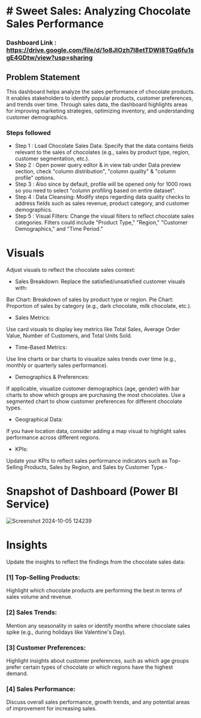 # # Sweet Sales: Analyzing Chocolate Sales Performance

### Dashboard Link : https://drive.google.com/file/d/1o8JlOzh7l8etTDWI8TGq6fu1sgE4GDtw/view?usp=sharing


## Problem Statement

This dashboard helps analyze the sales performance of chocolate products. It enables stakeholders to identify popular products, customer preferences, and trends over time. Through sales data, the dashboard highlights areas for improving marketing strategies, optimizing inventory, and understanding customer demographics.


### Steps followed 

- Step 1 : Load Chocolate Sales Data: Specify that the data contains fields relevant to the sales of chocolates (e.g., sales by product type, region, customer segmentation, etc.).
- Step 2 : Open power query editor & in view tab under Data preview section, check "column distribution", "column quality" & "column profile" options.
- Step 3 : Also since by default, profile will be opened only for 1000 rows so you need to select "column profiling based on entire dataset".
- Step 4 : Data Cleansing: Modify steps regarding data quality checks to address fields such as sales revenue, product category, and customer demographics.
- Step 5 : Visual Filters: Change the visual filters to reflect chocolate sales categories. Filters could include "Product Type," "Region," "Customer Demographics," and "Time Period."

# Visuals

Adjust visuals to reflect the chocolate sales context:

- Sales Breakdown: Replace the satisfied/unsatisfied customer visuals with:

Bar Chart: Breakdown of sales by product type or region.
Pie Chart: Proportion of sales by category (e.g., dark chocolate, milk chocolate, etc.).
- Sales Metrics:

Use card visuals to display key metrics like Total Sales, Average Order Value, Number of Customers, and Total Units Sold.
- Time-Based Metrics:

Use line charts or bar charts to visualize sales trends over time (e.g., monthly or quarterly sales performance).
- Demographics & Preferences:

If applicable, visualize customer demographics (age, gender) with bar charts to show which groups are purchasing the most chocolates.
Use a segmented chart to show customer preferences for different chocolate types.
- Geographical Data:

If you have location data, consider adding a map visual to highlight sales performance across different regions.
- KPIs:

Update your KPIs to reflect sales performance indicators such as Top-Selling Products, Sales by Region, and Sales by Customer Type.-


# Snapshot of Dashboard (Power BI Service)

![Screenshot 2024-10-05 124239](https://github.com/user-attachments/assets/8acff7c1-25c1-4973-9dfe-0a3182b2e4c1)


# Insights

Update the insights to reflect the findings from the chocolate sales data:

### [1] Top-Selling Products:

Highlight which chocolate products are performing the best in terms of sales volume and revenue.
           
### [2] Sales Trends:

Mention any seasonality in sales or identify months where chocolate sales spike (e.g., during holidays like Valentine's Day).
  
### [3] Customer Preferences:
  
Highlight insights about customer preferences, such as which age groups prefer certain types of chocolate or which regions have the highest demand.

 ### [4] Sales Performance:

Discuss overall sales performance, growth trends, and any potential areas of improvement for increasing sales.

 

